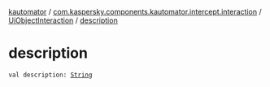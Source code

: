 [kautomator](../../index.md) / [com.kaspersky.components.kautomator.intercept.interaction](../index.md) / [UiObjectInteraction](index.md) / [description](./description.md)

# description

`val description: `[`String`](https://kotlinlang.org/api/latest/jvm/stdlib/kotlin/-string/index.html)